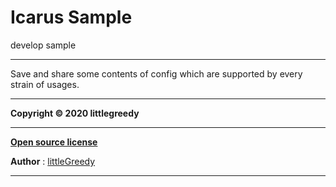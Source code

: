 # Icarus Sample
develop sample



****

Save and share some contents of config which are supported by every strain of  usages.



****

 **Copyright © 2020 littlegreedy** 

-----------

**[Open source license](https://github.com/littlegreedy/IcarusSample/blob/master/LICENSE.md)**

**Author** : [littleGreedy](https://github.com/littlegreedy)

****

```

```

